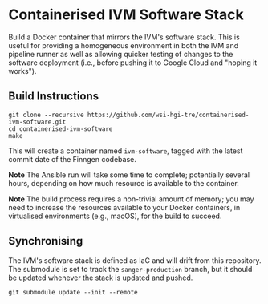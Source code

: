 # Containerised IVM Software Stack

Build a Docker container that mirrors the IVM's software stack. This is
useful for providing a homogeneous environment in both the IVM and
pipeline runner as well as allowing quicker testing of changes to the
software deployment (i.e., before pushing it to Google Cloud and "hoping
it works").

## Build Instructions

    git clone --recursive https://github.com/wsi-hgi-tre/containerised-ivm-software.git
    cd containerised-ivm-software
    make

This will create a container named `ivm-software`, tagged with the
latest commit date of the Finngen codebase.

**Note** The Ansible run will take some time to complete; potentially
several hours, depending on how much resource is available to the
container.

**Note** The build process requires a non-trivial amount of memory; you
may need to increase the resources available to your Docker containers,
in virtualised environments (e.g., macOS), for the build to succeed.

## Synchronising

The IVM's software stack is defined as IaC and will drift from this
repository. The submodule is set to track the `sanger-production`
branch, but it should be updated whenever the stack is updated and
pushed.

    git submodule update --init --remote
